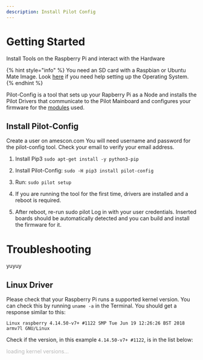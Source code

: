 ```yaml
---
description: Install Pilot Config
---
```


# Getting Started
<p class="sub1">Install Tools on the Raspberry Pi and interact with the Hardware</p>

{% hint style="info" %} You need an SD card with a Raspbian or Ubuntu Mate Image. Look [here](https://www.raspberrypi.org/documentation/installation/installing-images/README.md) if you need help setting up the Operating System.
{% endhint %}

Pilot-Config is a tool that sets up your Rapberry Pi as a Node and installs the Pilot Drivers that communicate to the Pilot Mainboard and configures your firmware for the [modules](/docs/modules/module_overview.md) used.

## Install Pilot-Config

 Create a user on amescon.com
  You will need username and password for the pilot-config tool. Check your email to verify your email address.

1. Install Pip3
  `sudo apt-get install -y python3-pip`
2. Install Pilot-Config:
  `sudo -H pip3 install pilot-config`
3. Run:
  `sudo pilot setup`

4. If you are running the tool for the first time, drivers are installed and a reboot is required.

5. After reboot, re-run sudo pilot
  Log in with your user credentials.
  Inserted boards should be automatically detected and you can build and install the firmware for it. 


# Troubleshooting

yuyuy

## Linux Driver

Please check that your Raspberry Pi runs a supported kernel version. You can check this by running `uname -a` in the Terminal. You should get a response similar to this:
```
Linux raspberry 4.14.50-v7+ #1122 SMP Tue Jun 19 12:26:26 BST 2018 armv7l GNU/Linux
```
Check if the version, in this example `4.14.50-v7+ #1122`, is in the list below:
<p id="kernelversions" style="opacity: 0.3;">loading kernel versions...
<script>
  var xmlHttp = new XMLHttpRequest();
  xmlHttp.onreadystatechange = function() { 
    if (xmlHttp.readyState == 4 && xmlHttp.status == 200) {
      var list = JSON.parse(xmlHttp.responseText);
      var innerHtml = "";
      for (var i = 0; i < list.length; i++) {
        innerHtml += '<li style="font-size: 0.8em;">' + list[i]["version"] + " #" + list[i]["buildnum"] + "</li>";
      }
      var kv = document.getElementById("kernelversions");
      kv.innerHTML = '<ul style="border-style: solid; border-width: 2px; border-color:lightgray; border-radius:6px; columns: 2; -webkit-columns: 2; -moz-columns: 2;">' + innerHtml + "</ul>";
      kv.removeAttribute("style");
    }
  };
  xmlHttp.open("GET", "https://mypilot.io/kernelversions", true); 
  xmlHttp.send(null);
</script> </p>
